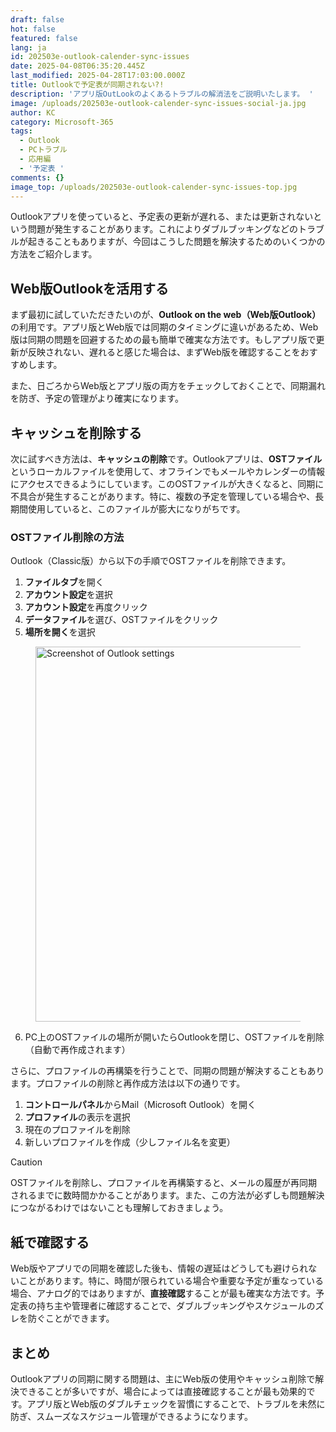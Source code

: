 ```yaml
---
draft: false
hot: false
featured: false
lang: ja
id: 202503e-outlook-calender-sync-issues
date: 2025-04-08T06:35:20.445Z
last_modified: 2025-04-28T17:03:00.000Z
title: Outlookで予定表が同期されない?!
description: 'アプリ版OutLookのよくあるトラブルの解消法をご説明いたします。 '
image: /uploads/202503e-outlook-calender-sync-issues-social-ja.jpg
author: KC
category: Microsoft-365
tags:
  - Outlook
  - PCトラブル
  - 応用編
  - '予定表 '
comments: {}
image_top: /uploads/202503e-outlook-calender-sync-issues-top.jpg
---
```

Outlookアプリを使っていると、予定表の更新が遅れる、または更新されないという問題が発生することがあります。これによりダブルブッキングなどのトラブルが起きることもありますが、今回はこうした問題を解決するためのいくつかの方法をご紹介します。

<!--more-->

## Web版Outlookを活用する
まず最初に試していただきたいのが、**Outlook on the web（Web版Outlook）** の利用です。アプリ版とWeb版では同期のタイミングに違いがあるため、Web版は同期の問題を回避するための最も簡単で確実な方法です。もしアプリ版で更新が反映されない、遅れると感じた場合は、まずWeb版を確認することをおすすめします。 

また、日ごろからWeb版とアプリ版の両方をチェックしておくことで、同期漏れを防ぎ、予定の管理がより確実になります。 

## キャッシュを削除する
次に試すべき方法は、**キャッシュの削除**です。Outlookアプリは、**OSTファイル**というローカルファイルを使用して、オフラインでもメールやカレンダーの情報にアクセスできるようにしています。このOSTファイルが大きくなると、同期に不具合が発生することがあります。特に、複数の予定を管理している場合や、長期間使用していると、このファイルが膨大になりがちです。 

### OSTファイル削除の方法 
Outlook（Classic版）から以下の手順でOSTファイルを削除できます。 

1. **ファイルタブ**を開く
2. **アカウント設定**を選択 
3. **アカウント設定**を再度クリック
4. **データファイル**を選び、OSTファイルをクリック
5. **場所を開く**を選択

<figure class="flex flex-col justify-start items-left">
  <img alt="Screenshot of Outlook settings" src="/uploads/202503e-outlook-calender-sync-issue-ja.png" width="600px" transform-images="avif webp png jpeg 600@2">
</figure>

6. PC上のOSTファイルの場所が開いたらOutlookを閉じ、OSTファイルを削除（自動で再作成されます）

さらに、プロファイルの再構築を行うことで、同期の問題が解決することもあります。プロファイルの削除と再作成方法は以下の通りです。

1. **コントロールパネル**からMail（Microsoft Outlook）を開く
2. **プロファイル**の表示を選択
3. 現在のプロファイルを削除 
4. 新しいプロファイルを作成（少しファイル名を変更）

> [!CAUTION]
> OSTファイルを削除し、プロファイルを再構築すると、メールの履歴が再同期されるまでに数時間かかることがあります。また、この方法が必ずしも問題解決につながるわけではないことも理解しておきましょう。

## 紙で確認する
Web版やアプリでの同期を確認した後も、情報の遅延はどうしても避けられないことがあります。特に、時間が限られている場合や重要な予定が重なっている場合、アナログ的ではありますが、**直接確認**することが最も確実な方法です。予定表の持ち主や管理者に確認することで、ダブルブッキングやスケジュールのズレを防ぐことができます。

## まとめ
Outlookアプリの同期に関する問題は、主にWeb版の使用やキャッシュ削除で解決できることが多いですが、場合によっては直接確認することが最も効果的です。アプリ版とWeb版のダブルチェックを習慣にすることで、トラブルを未然に防ぎ、スムーズなスケジュール管理ができるようになります。

